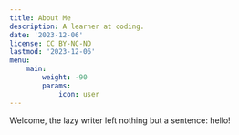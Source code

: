 ```yaml
---
title: About Me
description: A learner at coding.
date: '2023-12-06'
license: CC BY-NC-ND
lastmod: '2023-12-06'
menu:
    main: 
        weight: -90
        params:
            icon: user
---
```


Welcome, the lazy writer left nothing but a sentence: 
hello!